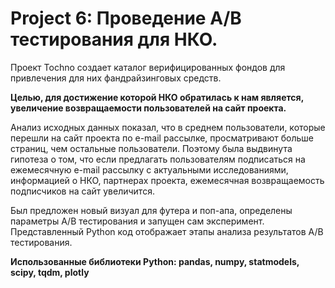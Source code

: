 # Project 6: Проведение A/B тестирования для НКО.

Проект Tochno создает каталог верифицированных фондов для привлечения для них фандрайзинговых средств.

**Целью, для достижение которой НКО обратилась к нам является, увеличение возвращаемости пользователей на сайт проекта.**

Анализ исходных данных показал, что в среднем пользователи, которые перешли на сайт проекта по e-mail рассылке, просматривают больше страниц, чем остальные пользователи. Поэтому была выдвинута гипотеза о том, что если предлагать пользователям подписаться на ежемесячную e-mail рассылку с актуальными исследованиями, информацией о НКО, партнерах проекта, ежемесячная возвращаемость подписчиков на сайт увеличится.

Был предложен новый визуал для футера и поп-апа, определены параметры A/B тестирования и запущен сам эксперимент. Представленный Python код отображает этапы анализа результатов A/B тестирования.

**Использованные библиотеки Python: pandas, numpy, statmodels, scipy, tqdm, plotly**
